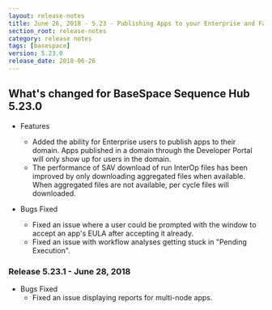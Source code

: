 ```yaml
---
layout: release-notes
title: June 26, 2018 - 5.23 - Publishing Apps to your Enterprise and Faster SAV Downloads
section_root: release-notes
category: release notes
tags: [basespace]
version: 5.23.0
release_date: 2018-06-26
---
```


## What's changed for BaseSpace Sequence Hub 5.23.0 

- Features
  - Added the ability for Enterprise users to publish apps to their domain. Apps published in a domain through the Developer Portal will only show up for users in the domain.
  - The performance of SAV download of run InterOp files has been improved by only downloading aggregated files when available. When aggregated files are not available, per cycle files will downloaded.


- Bugs Fixed
  - Fixed an issue where a user could be prompted with the window to accept an app's EULA after accepting it already.
  - Fixed an issue with workflow analyses getting stuck in "Pending Execution".

### Release 5.23.1 - June 28, 2018

- Bugs Fixed
  - Fixed an issue displaying reports for multi-node apps.
